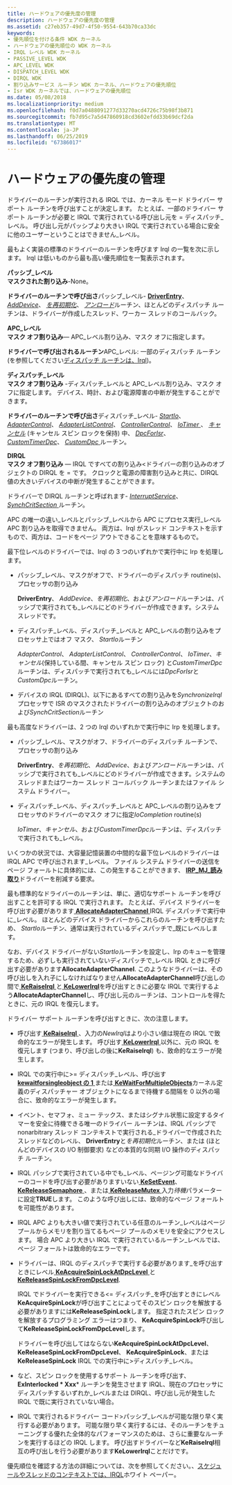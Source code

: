 ```yaml
---
title: ハードウェアの優先度の管理
description: ハードウェアの優先度の管理
ms.assetid: c27eb357-49d7-4f50-9554-643b70ca33dc
keywords:
- 優先順位を付ける条件 WDK カーネル
- ハードウェアの優先順位の WDK カーネル
- IRQL レベル WDK カーネル
- PASSIVE_LEVEL WDK
- APC_LEVEL WDK
- DISPATCH_LEVEL WDK
- DIRQL WDK
- 割り込みサービス ルーチン WDK カーネル、ハードウェアの優先順位
- Isr WDK カーネルでは、ハードウェアの優先順位
ms.date: 05/08/2018
ms.localizationpriority: medium
ms.openlocfilehash: f0d7a0488091277d33270acd4726c75b98f3b871
ms.sourcegitcommit: fb7d95c7a5d47860918cd3602efdd33b69dcf2da
ms.translationtype: MT
ms.contentlocale: ja-JP
ms.lasthandoff: 06/25/2019
ms.locfileid: "67386017"
---
```

# <a name="managing-hardware-priorities"></a>ハードウェアの優先度の管理





ドライバーのルーチンが実行される IRQL では、カーネル モード ドライバー サポート ルーチンを呼び出すことが決定します。 たとえば、一部のドライバー サポート ルーチンが必要と IRQL で実行されている呼び出し元を = ディスパッチ\_レベル。 呼び出し元がパッシブより大きい IRQL で実行されている場合に安全に他のユーザーということはできません\_レベル。

最もよく実装の標準のドライバーのルーチンを呼びます Irql の一覧を次に示します。 Irql は低いものから最も高い優先順位を一覧表示されます。

<a href="" id="passive-level"></a>**パッシブ\_レベル**  
**マスクされた割り込み**-None。

**ドライバーのルーチンで呼び出さ**パッシブ\_レベル- [**DriverEntry**](https://docs.microsoft.com/windows-hardware/drivers/ddi/content/wdm/nc-wdm-driver_initialize)、 [ *AddDevice*](https://docs.microsoft.com/windows-hardware/drivers/ddi/content/wdm/nc-wdm-driver_add_device)、 [*を再初期化*](https://docs.microsoft.com/windows-hardware/drivers/ddi/content/ntddk/nc-ntddk-driver_reinitialize)、 [*アンロード*](https://docs.microsoft.com/windows-hardware/drivers/ddi/content/wdm/nc-wdm-driver_unload)ルーチン、ほとんどのディスパッチ ルーチンは、ドライバーが作成したスレッド、ワーカー スレッドのコールバック。

<a href="" id="apc-level"></a>**APC\_レベル**  
**マスク オフ割り込み**— APC\_レベル割り込み、マスク オフに指定します。

**ドライバーで呼び出されるルーチン**APC\_レベル: 一部のディスパッチ ルーチン (を参照してください[ディスパッチ ルーチンは、Irql](dispatch-routines-and-irqls.md))。

<a href="" id="dispatch-level"></a>**ディスパッチ\_レベル**  
**マスク オフ割り込み** -ディスパッチ\_レベルと APC\_レベル割り込み、マスク オフに指定します。 デバイス、時計、および電源障害の中断が発生することができます。

**ドライバーのルーチンで呼び出さ**ディスパッチ\_レベル- [*StartIo*](https://docs.microsoft.com/windows-hardware/drivers/ddi/content/wdm/nc-wdm-driver_startio)、 [ *AdapterControl*](https://docs.microsoft.com/windows-hardware/drivers/ddi/content/wdm/nc-wdm-driver_control)、 [ *AdapterListControl*](https://docs.microsoft.com/windows-hardware/drivers/ddi/content/wdm/nc-wdm-driver_list_control)、 [ *ControllerControl*](https://msdn.microsoft.com/library/windows/hardware/ff542049)、 [ *IoTimer* ](https://docs.microsoft.com/windows-hardware/drivers/ddi/content/wdm/nc-wdm-io_timer_routine)、 [*キャンセル*](https://docs.microsoft.com/windows-hardware/drivers/ddi/content/wdm/nc-wdm-driver_cancel) (キャンセル スピン ロックを保持) 中、 [ *DpcForIsr*](https://docs.microsoft.com/windows-hardware/drivers/ddi/content/wdm/nc-wdm-io_dpc_routine)、 [ *CustomTimerDpc*](https://msdn.microsoft.com/library/windows/hardware/ff542983)、 [ *CustomDpc* ](https://docs.microsoft.com/windows-hardware/drivers/ddi/content/wdm/nc-wdm-kdeferred_routine)ルーチン。

<a href="" id="dirql"></a>**DIRQL**  
**マスク オフ割り込み** — IRQL ですべての割り込み&lt;ドライバーの割り込みのオブジェクトの DIRQL を = です。 クロックと電源の障害割り込みと共に、DIRQL 値の大きいデバイスの中断が発生することができます。

ドライバーで DIRQL ルーチンと呼ばれます- [*InterruptService*](https://docs.microsoft.com/windows-hardware/drivers/ddi/content/wdm/nc-wdm-kservice_routine)、 [ *SynchCritSection* ](https://docs.microsoft.com/windows-hardware/drivers/ddi/content/wdm/nc-wdm-ksynchronize_routine)ルーチン。

APC の唯一の違い\_レベルとパッシブ\_レベルから APC にプロセス実行\_レベル APC 割り込みを取得できません。 両方は、Irql がスレッド コンテキストを示すもので、両方は、コードをページ アウトできることを意味するもので。

最下位レベルのドライバーでは、Irql の 3 つのいずれかで実行中に Irp を処理します。

-   パッシブ\_レベル、マスクがオフで、ドライバーのディスパッチ routine(s)、プロセッサの割り込み

    **DriverEntry**、 *AddDevice*、*を再初期化*、および*アンロード*ルーチンは、パッシブで実行されても\_レベルにどのドライバーが作成できます。システム スレッドです。

-   ディスパッチ\_レベル、ディスパッチ\_レベルと APC\_レベルの割り込みをプロセッサ上ではオフ マスク、 *StartIo*ルーチン

    *AdapterControl*、 *AdapterListControl*、 *ControllerControl*、 *IoTimer*、*キャンセル*(保持している間、キャンセル スピン ロック) と*CustomTimerDpc*ルーチンは、ディスパッチで実行されても\_レベルには*DpcForIsr*と*CustomDpc*ルーチン。

-   デバイスの IRQL (DIRQL)、以下にあるすべての割り込みを*SynchronizeIrql*プロセッサで ISR のマスクされたドライバーの割り込みのオブジェクトのおよび*SynchCritSection*ルーチン

最も高度なドライバーは、2 つの Irql のいずれかで実行中に Irp を処理します。

-   パッシブ\_レベル、マスクがオフ、ドライバーのディスパッチ ルーチンで、プロセッサの割り込み

    **DriverEntry**、*を再初期化*、 *AddDevice*、および*アンロード*ルーチンは、パッシブで実行されても\_レベルにどのドライバーが作成できます。システムのスレッドまたはワーカー スレッド コールバック ルーチンまたはファイル システム ドライバー。

-   ディスパッチ\_レベル、ディスパッチ\_レベルと APC\_レベルの割り込みをプロセッサのドライバーのマスク オフに指定*IoCompletion* routine(s)

    *IoTimer*、*キャンセル*、および*CustomTimerDpc*ルーチンは、ディスパッチで実行されても\_レベル。

いくつかの状況では、大容量記憶装置の中間的な最下位レベルのドライバーは IRQL APC で呼び出されます\_レベル。 ファイル システム ドライバーの送信をページ フォールトに具体的には、この発生することができます、 [ **IRP\_MJ\_読み取り**](https://docs.microsoft.com/windows-hardware/drivers/kernel/irp-mj-read)ドライバーを削減する要求。

最も標準的なドライバーのルーチンは、単に、適切なサポート ルーチンを呼び出すことを許可する IRQL で実行されます。 たとえば、デバイス ドライバーを呼び出す必要があります[ **AllocateAdapterChannel** ](https://docs.microsoft.com/windows-hardware/drivers/ddi/content/wdm/nc-wdm-pallocate_adapter_channel) IRQL ディスパッチで実行中に\_レベル。 ほとんどのデバイス ドライバーからこれらのルーチンを呼び出すため、 *StartIo*ルーチン、通常は実行されているディスパッチで\_既にレベルします。

なお、デバイス ドライバーがない*StartIo*ルーチンを設定し、Irp のキューを管理するため、必ずしも実行されていないディスパッチで\_レベル IRQL ときに呼び出す必要があります**AllocateAdapterChannel**. このようなドライバーは、その呼び出しを入れ子にしなければなりません**AllocateAdapterChannel**呼び出しの間で[ **KeRaiseIrql** ](https://docs.microsoft.com/windows-hardware/drivers/ddi/content/wdm/nf-wdm-keraiseirql)と[ **KeLowerIrql**](https://docs.microsoft.com/windows-hardware/drivers/ddi/content/wdm/nf-wdm-kelowerirql)を呼び出すときに必要な IRQL で実行するよう**AllocateAdapterChannel**し、呼び出し元のルーチンは、コントロールを得たときに、元の IRQL を復元します。

ドライバー サポート ルーチンを呼び出すときに、次の注意します。

- 呼び出す[ **KeRaiseIrql** ](https://docs.microsoft.com/windows-hardware/drivers/ddi/content/wdm/nf-wdm-keraiseirql) 、入力の*NewIrql*はより小さい値は現在の IRQL で致命的なエラーが発生します。 呼び出す[ **KeLowerIrql** ](https://docs.microsoft.com/windows-hardware/drivers/ddi/content/wdm/nf-wdm-kelowerirql)以外に、元の IRQL を復元します (つまり、呼び出しの後に**KeRaiseIrql**) も、致命的なエラーが発生します。

- IRQL での実行中に&gt;= ディスパッチ\_レベル、呼び出す[ **kewaitforsingleobject の 1** ](https://docs.microsoft.com/windows-hardware/drivers/ddi/content/wdm/nf-wdm-kewaitforsingleobject)または[ **KeWaitForMultipleObjects**](https://docs.microsoft.com/windows-hardware/drivers/ddi/content/wdm/nf-wdm-kewaitformultipleobjects)カーネル定義のディスパッチャー オブジェクトになるまで待機する間隔を 0 以外の場合に、致命的なエラーが発生します。

- イベント、セマフォ、ミュー テックス、またはシグナル状態に設定するタイマーを安全に待機できる唯一のドライバー ルーチンは、IRQL パッシブで nonarbitrary スレッド コンテキストで実行される\_ドライバーで作成されたスレッドなどのレベル、 **DriverEntry**と*を再初期化*ルーチン、または (ほとんどのデバイスの I/O 制御要求) などの本質的な同期 I/O 操作のディスパッチ ルーチン。

- IRQL パッシブで実行されている中でも\_レベル、ページング可能なドライバーのコードを呼び出す必要がありますいない[ **KeSetEvent**](https://docs.microsoft.com/windows-hardware/drivers/ddi/content/wdm/nf-wdm-kesetevent)、 [ **KeReleaseSemaphore** ](https://docs.microsoft.com/windows-hardware/drivers/ddi/content/wdm/nf-wdm-kereleasesemaphore)、または[ **KeReleaseMutex** ](https://docs.microsoft.com/windows-hardware/drivers/ddi/content/wdm/nf-wdm-kereleasemutex)入力*待機*パラメーターに設定**TRUE**します。 このような呼び出しには、致命的なページ フォールトを可能性があります。

- IRQL APC よりも大きい値で実行されている任意のルーチン\_レベルはページ プールからメモリを割り当てるもページ プールのメモリを安全にアクセスします。 場合 APC より大きい IRQL で実行されているルーチン\_レベルでは、ページ フォールトは致命的なエラーです。

- ドライバーは、IRQL のディスパッチで実行する必要があります\_を呼び出すときにレベル[ **KeAcquireSpinLockAtDpcLevel** ](https://docs.microsoft.com/windows-hardware/drivers/ddi/content/wdm/nf-wdm-keacquirespinlockatdpclevel)と[ **KeReleaseSpinLockFromDpcLevel**](https://docs.microsoft.com/windows-hardware/drivers/ddi/content/wdm/nf-wdm-kereleasespinlockfromdpclevel).

  IRQL でドライバーを実行できる&lt;= ディスパッチ\_を呼び出すときにレベル**KeAcquireSpinLock**が呼び出すことによってそのスピン ロックを解放する必要がありますには**KeReleaseSpinLock**します。 指定されたスピン ロックを解放するプログラミング エラーはつまり、 **KeAcquireSpinLock**呼び出して**KeReleaseSpinLockFromDpcLevel**します。

  ドライバーを呼び出してはならない**KeAcquireSpinLockAtDpcLevel**、 **KeReleaseSpinLockFromDpcLevel**、 **KeAcquireSpinLock**、または**KeReleaseSpinLock** IRQL での実行中に&gt;ディスパッチ\_レベル。

- など、スピン ロックを使用するサポート ルーチンを呼び出す、 **ExInterlocked * Xxx*** ルーチンを発生させます IRQL、現在のプロセッサにディスパッチするいずれか\_レベルまたは DIRQL、呼び出し元が発生した IRQL で既に実行されていない場合。

- IRQL で実行されるドライバー コード&gt;パッシブ\_レベルが可能な限り早く実行する必要があります。 可能な限り早く実行するには、そのルーチンをチューニングする優れた全体的なパフォーマンスのためは、さらに重要なルーチンを実行するほどの IRQL します。 呼び出すドライバーなど**KeRaiseIrql**相互の呼び出しを行う必要があります**KeLowerIrql**ことだけです。

優先順位を確認する方法の詳細については、次を参照してください。、[スケジュールやスレッドのコンテキストでは、IRQL](https://go.microsoft.com/fwlink/p/?linkid=59757)ホワイト ペーパー。

 

 





